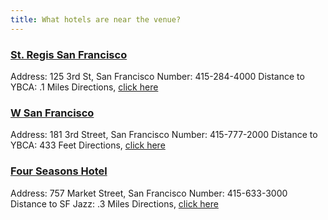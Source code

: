```yaml
---
title: What hotels are near the venue?
---
```


### <a href="http://www.stregissanfrancisco.com/" rel="noopener noreferrer" target="_blank">St. Regis San Francisco</a>

Address: 125 3rd St, San Francisco
Number: 415-284-4000
Distance to YBCA: .1 Miles
Directions, <a href="https://www.google.dk/maps/dir/700+Howard+St,+San+Francisco,+CA+94103,+USA/The+St.+Regis+San+Francisco,+125+3rd+St,+San+Francisco,+CA+94103,+USA/@37.7853808,-122.4022847,18z/data=!3m1!4b1!4m13!4m12!1m5!1m1!1s0x8085807d7e6b7f15:0x457e8d00997a9cff!2m2!1d-122.401334!2d37.7850672!1m5!1m1!1s0x80858087f48b3917:0xc9d2d5094769be1f!2m2!1d-122.401452!2d37.786271" rel="noopener noreferrer" target="_blank">click here</a>

### <a href="http://www.wsanfrancisco.com/?SWAQ=958P" rel="noopener noreferrer" target="_blank">W San Francisco</a>

Address: 181 3rd Street, San Francisco
Number: 415-777-2000
Distance to YBCA: 433 Feet
Directions, <a href="https://www.google.dk/maps/dir/700+Howard+St,+San+Francisco,+CA+94103,+USA/The+St.+Regis+San+Francisco,+125+3rd+St,+San+Francisco,+CA+94103,+USA/@37.7853808,-122.4022847,18z/data=!3m1!4b1!4m13!4m12!1m5!1m1!1s0x8085807d7e6b7f15:0x457e8d00997a9cff!2m2!1d-122.401334!2d37.7850672!1m5!1m1!1s0x80858087f48b3917:0xc9d2d5094769be1f!2m2!1d-122.401452!2d37.786271" rel="noopener noreferrer" target="_blank">click here</a>

### <a href="http://www.fourseasons.com/sanfrancisco/" rel="noopener noreferrer" target="_blank">Four Seasons Hotel</a>

Address: 757 Market Street, San Francisco
Number: 415-633-3000
Distance to SF Jazz: .3 Miles
Directions, <a href="https://www.google.dk/maps/dir/700+Howard+St,+San+Francisco,+CA+94103,+USA/Four+Seasons+Hotel+San+Francisco,+757+Market+St,+San+Francisco,+CA+94103,+USA/@37.7855016,-122.4033444,18z/data=!3m1!4b1!4m13!4m12!1m5!1m1!1s0x8085807d7e6b7f15:0x457e8d00997a9cff!2m2!1d-122.401334!2d37.7850672!1m5!1m1!1s0x8085808883879e69:0x31f749319c073bc5!2m2!1d-122.40372!2d37.786471" rel="noopener noreferrer" target="_blank">click here</a>
